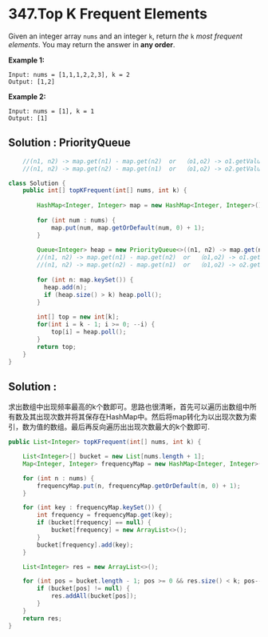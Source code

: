 # 347.Top K Frequent Elements

Given an integer array `nums` and an integer `k`, return *the* `k` *most frequent elements*. You may return the answer in **any order**.

 

**Example 1:**

```
Input: nums = [1,1,1,2,2,3], k = 2
Output: [1,2]
```

**Example 2:**

```
Input: nums = [1], k = 1
Output: [1]
```







## Solution : PriorityQueue

```java
  	//(n1, n2) -> map.get(n1) - map.get(n2)  or  （o1,o2) -> o1.getValue() - o2.getValue()  小顶堆
  	//(n1, n2) -> map.get(n2) - map.get(n1)  or  （o1,o2) -> o2.getValue() - o1.getValue()  大顶堆
```

```java
class Solution {
    public int[] topKFrequent(int[] nums, int k) {
        
        HashMap<Integer, Integer> map = new HashMap<Integer, Integer>();
        
        for (int num : nums) {
            map.put(num, map.getOrDefault(num, 0) + 1);
        }
        
        Queue<Integer> heap = new PriorityQueue<>((n1, n2) -> map.get(n1) - map.get(n2));
      	//(n1, n2) -> map.get(n1) - map.get(n2)  or  （o1,o2) -> o1.getValue() - o2.getValue()  小顶堆
      	//(n1, n2) -> map.get(n2) - map.get(n1)  or  （o1,o2) -> o2.getValue() - o1.getValue()  大顶堆
        
        for (int n: map.keySet()) {
          heap.add(n);
          if (heap.size() > k) heap.poll();    
        }
        
        int[] top = new int[k];
        for(int i = k - 1; i >= 0; --i) {
            top[i] = heap.poll();
        }
        return top;
    }
}
```





## Solution :

求出数组中出现频率最高的k个数即可。思路也很清晰，首先可以遍历出数组中所有数及其出现次数并将其保存在HashMap中。然后将map转化为以出现次数为索引，数为值的数组。最后再反向遍历出出现次数最大的k个数即可.

```java
public List<Integer> topKFrequent(int[] nums, int k) {

	List<Integer>[] bucket = new List[nums.length + 1];
	Map<Integer, Integer> frequencyMap = new HashMap<Integer, Integer>();

	for (int n : nums) {
		frequencyMap.put(n, frequencyMap.getOrDefault(n, 0) + 1);
	}

	for (int key : frequencyMap.keySet()) {
		int frequency = frequencyMap.get(key);
		if (bucket[frequency] == null) {
			bucket[frequency] = new ArrayList<>();
		}
		bucket[frequency].add(key);
	}

	List<Integer> res = new ArrayList<>();

	for (int pos = bucket.length - 1; pos >= 0 && res.size() < k; pos--) {
		if (bucket[pos] != null) {
			res.addAll(bucket[pos]);
		}
	}
	return res;
}
```

